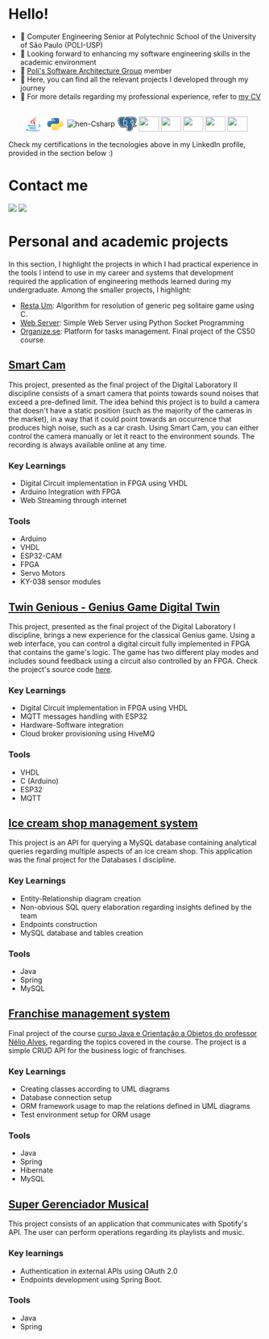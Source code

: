 # Hello!

- 🔭 Computer Engineering Senior at Polytechnic School of the University of São Paulo (POLI-USP)
- 📖 Looking forward to enhancing my software engineering skills in the academic environment
- 📖 [Poli's Software Architecture Group](https://www.linkedin.com/company/garsoft) member
- 💬 Here, you can find all the relevant projects I developed through my journey
- 💬 For more details regarding my professional experience, refer to [my CV](https://drive.google.com/file/d/1SdgB1Uhf1UlVt-pOIcp6JlufHmbEEQLp/view?usp=sharing)

<div style="margin:0 auto;" align="center"><br>
   <img align="center" alt="hen-java" height="30" width="40" src="https://raw.githubusercontent.com/devicons/devicon/master/icons/java/java-original.svg">
   
  <img align="center" alt="hen-Python" height="30" width="40" src="https://raw.githubusercontent.com/devicons/devicon/master/icons/python/python-original.svg">
   
  <img align="center" alt="hen-Csharp" height="30" width="40" src="https://cdn.jsdelivr.net/gh/devicons/devicon/icons/csharp/csharp-original.svg" />

   <img align="center" alt="hen-postgres" height="30" width="40" src="https://raw.githubusercontent.com/devicons/devicon/master/icons/postgresql/postgresql-original.svg">
   
   <img align="center" height="30" width="40" src="https://cdn.jsdelivr.net/gh/devicons/devicon/icons/mysql/mysql-original-wordmark.svg" />
          

   <img align="center" height="30" width="40" src="https://cdn.jsdelivr.net/gh/devicons/devicon/icons/docker/docker-plain-wordmark.svg" />

   <img align="center" height="30" width="40" src="https://cdn.jsdelivr.net/gh/devicons/devicon/icons/kubernetes/kubernetes-plain-wordmark.svg" />
   
   <img align="center" height="30" width="40" src="https://cdn.jsdelivr.net/gh/devicons/devicon/icons/googlecloud/googlecloud-original.svg" />

   <img align="center" height="30" width="40" src="https://cdn.jsdelivr.net/gh/devicons/devicon/icons/amazonwebservices/amazonwebservices-plain-wordmark.svg" />
   </div> 
</div> 
<br>
Check my certifications in the tecnologies above in my LinkedIn profile, provided in the section below :)

# Contact me
  
<div>
<a href=https://www.linkedin.com/in/henriquepaes1/" target="_blank"><img src="https://img.shields.io/badge/-LinkedIn-%230077B5?style=for-the-badge&logo=linkedin&logoColor=white" target="_blank"></a> 
<a href = "mailto:henriquee.paes1@gmail.com"><img src="https://img.shields.io/badge/-Gmail-%23333?style=for-the-badge&logo=gmail&logoColor=white" target="_blank"></a>
</div>
  
# Personal and academic projects
In this section, I highlight the projects in which I had practical experience in the tools I intend to use in my career and systems that development required the application 
of engineering methods learned during my undergraduate. Among the smaller projects, I highlight: 

- [Resta Um](https://github.com/henriquepaes1/restaum): Algorithm for resolution of generic peg solitaire game using C.
- [Web Server](https://github.com/henriquepaes1/servidor-web): Simple Web Server using Python Socket Programming
- [Organize.se](https://github.com/henriquepaes1/organizese): Platform for tasks management. Final project of the CS50 course.

## [Smart Cam](https://www.canva.com/design/DAF79YRvrBc/8r4vmDkX1FXDvOye1nYRnA/edit)
This project, presented as the final project of the Digital Laboratory II discipline consists of a smart camera that points towards sound noises that exceed a pre-defined limit.
The idea behind this project is to build a camera that doesn't have a static position (such as the majority of the cameras in the market), in a way that it could point towards an occurrence that produces high noise, 
such as a car crash.
Using Smart Cam, you can either control the camera manually or let it react to the environment sounds. The recording is always available online at any time.

### Key Learnings
- Digital Circuit implementation in FPGA using VHDL
- Arduino Integration with FPGA
- Web Streaming through internet

### Tools
- Arduino
- VHDL
- ESP32-CAM
- FPGA
- Servo Motors
- KY-038 sensor modules

## [Twin Genious - Genius Game Digital Twin](https://www.canva.com/design/DAFxDvowMMk/fmFql6FsF3cnarBq7WEV1A/edit?utm_content=DAFxDvowMMk&utm_campaign=designshare&utm_medium=link2&utm_source=sharebutton)
  This project, presented as the final project of the Digital Laboratory I discipline, brings a new experience for the classical Genius game.
  Using a web interface, you can control a digital circuit fully implemented in FPGA that contains the game's logic. The game has two different play modes and includes sound feedback using  a circuit also controlled by an FPGA.
  Check the project's source code [here](https://github.com/GARSoftPoli/twin-genious).

  ### Key Learnings
  - Digital Circuit implementation in FPGA using VHDL
  - MQTT messages handling with ESP32
  - Hardware-Software integration
  - Cloud broker provisioning using HiveMQ

   ### Tools
   - VHDL
   - C (Arduino)
   - ESP32
   - MQTT

  ## [Ice cream shop management system](https://github.com/004-JPA/FranquiaSorveteria)
  This project is an API for querying a MySQL database containing analytical queries regarding multiple aspects of an ice cream shop. 
  This application was the final project for the Databases I discipline.

  ### Key Learnings
  - Entity-Relationship diagram creation
  - Non-obvious SQL query elaboration regarding insights defined by the team
  - Endpoints construction
  - MySQL database and tables creation

  ### Tools
  - Java
  - Spring
  - MySQL

## [Franchise management system](https://github.com/henriquepaes1/sistemas-franquias-final/)
Final project of the course [curso Java e Orientação a Objetos do professor Nélio Alves](https://www.udemy.com/certificate/UC-199891b4-8770-4335-8484-32514045879b/), regarding the topics covered in the course. The project is a simple CRUD API for the business logic of franchises.

### Key Learnings
- Creating classes according to UML diagrams
- Database connection setup
- ORM framework usage to map the relations defined in UML diagrams
- Test environment setup for ORM usage

### Tools
- Java
- Spring
- Hibernate
- MySQL
  
## [Super Gerenciador Musical](https://github.com/projetomac0321/SuperGerenciadorMusical)
  This project consists of an application that communicates with Spotify's API. The user can perform operations regarding its playlists and music. 
  
  ### Key learnings
  - Authentication in external APIs using OAuth 2.0
  - Endpoints development using Spring Boot. 
  
  ### Tools
  - Java
  - Spring 
  
  

 
